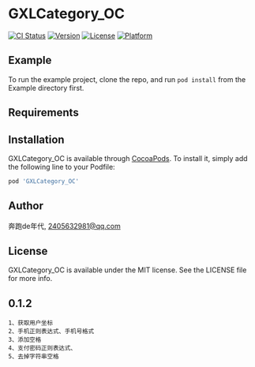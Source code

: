 # GXLCategory_OC

[![CI Status](https://img.shields.io/travis/奔跑de年代/GXLCategory_OC.svg?style=flat)](https://travis-ci.org/奔跑de年代/GXLCategory_OC)
[![Version](https://img.shields.io/cocoapods/v/GXLCategory_OC.svg?style=flat)](https://cocoapods.org/pods/GXLCategory_OC)
[![License](https://img.shields.io/cocoapods/l/GXLCategory_OC.svg?style=flat)](https://cocoapods.org/pods/GXLCategory_OC)
[![Platform](https://img.shields.io/cocoapods/p/GXLCategory_OC.svg?style=flat)](https://cocoapods.org/pods/GXLCategory_OC)

## Example

To run the example project, clone the repo, and run `pod install` from the Example directory first.

## Requirements

## Installation

GXLCategory_OC is available through [CocoaPods](https://cocoapods.org). To install
it, simply add the following line to your Podfile:

```ruby
pod 'GXLCategory_OC'
```

## Author

奔跑de年代, 2405632981@qq.com

## License

GXLCategory_OC is available under the MIT license. See the LICENSE file for more info.

## 0.1.2
```
1、获取用户坐标
2、手机正则表达式、手机号格式 
3、添加空格
4、支付密码正则表达式、
5、去掉字符串空格
```

